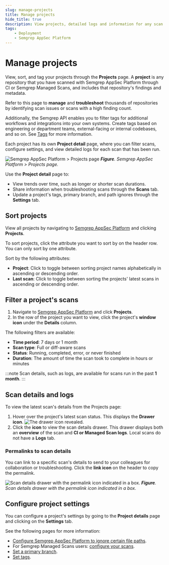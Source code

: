 ```yaml
---
slug: manage-projects
title: Manage projects
hide_title: true
description: View projects, detailed logs and information for any scan.
tags:
    - Deployment
    - Semgrep AppSec Platform
---
```


# Manage projects

View, sort, and tag your projects through the **Projects** page. A **project** is any repository that you have scanned with Semgrep AppSec Platform through CI or Semgrep Managed Scans, and includes that repository's findings and metadata.

Refer to this page to **manage** and **troubleshoot** thousands of repositories by identifying scan issues or scans with a high finding count.

Additionally, the Semgrep API enables you to filter tags for additional workflows and integrations into your own systems. Create tags based on engineering or department teams, external-facing or internal codebases, and so on. See [Tags](/semgrep-appsec-platform/tags) for more information.

Each project has its own **Project detail** page, where you can filter scans, configure settings, and view detailed logs for each scan that has been run. 

![Semgrep AppSec Platform > Projects page](/img/projects-page.png)
_**Figure**. Semgrep AppSec Platform > Projects page._

Use the **Project detail** page to:

- View trends over time, such as longer or shorter scan durations.
- Share information when troubleshooting scans through the **Scans** tab.
- Update a project's tags, primary branch, and path ignores through the **Settings** tab.

## Sort projects

View all projects by navigating to [Semgrep AppSec Platform](https://semgrep.dev/login) and clicking **<i class="fa-solid fa-folder-open"></i> Projects**.

To sort projects, click the attribute you want to sort by on the header row. You can only sort by one attribute.

Sort by the following attributes:

- **Project**: Click to toggle between sorting project names alphabetically in ascending or descending order. 
- **Last scan**: Click to toggle between sorting the projects' latest scans in ascending or descending order.

## Filter a project's scans

1. Navigate to [Semgrep AppSec Platform](https://semgrep.dev/login) and click **<i class="fa-solid fa-folder-open"></i> Projects**.
1. In the row of the project you want to view, click the project's **<i class="far fa-window-restore"></i> window icon** under the **Details** column.

The following filters are available:

- **Time period**: 7 days or 1 month
- **Scan type**: Full or diff-aware scans
- **Status**: Running, completed, error, or never finished
- **Duration**: The amount of time the scan took to complete in hours or minutes

:::note
Scan details, such as logs, are available for scans run in the past **1 month**.
:::

## Scan details and logs

To view the latest scan's details from the Projects page:

1. Hover over the project's latest scan status. This displays the **<i class="fa-solid fa-sidebar-flip"></i> Drawer icon**.
![The drawer icon revealed.](/img/projects-view-scan-details.png)
1. Click the **<i class="fa-solid fa-sidebar-flip"></i> icon** to view the scan details drawer. This drawer displays both an **overview** of the scan and **CI or Managed Scan logs**. Local scans do not have a **Logs** tab. 

### Permalinks to scan details

You can link to a specific scan's details to send to your colleagues for collaboration or troubleshooting. Click the **<i class="fa-solid fa-link"></i> link icon** on the header to copy the permalink.

![Scan details drawer with the permalink icon indicated in a box.](/img/scan-details-permalink.png)
_**Figure**. Scan details drawer with the permalink icon indicated in a box._

## Configure project settings

You can configure a project's settings by going to the **Project details** page and clicking on the **Settings** tab.

See the following pages for more information:

- [Configure Semgrep AppSec Platform to ignore certain file paths](/ignoring-files-folders-code).
- For Semgrep Managed Scans users: [configure your scans](/deployment/managed-scanning#scan-management-and-configuration).
- [Set a primary branch](/deployment/primary-branch).
- [Set tags](/semgrep-appsec-platform/tags).
